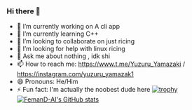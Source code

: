 ### Hi there 👋

- 🔭 I’m currently working on A cli app
- 🌱 I’m currently learning C++
- 👯 I’m looking to collaborate on just ricing 
- 🤔 I’m looking for help with linux ricing
- 💬 Ask me about nothing , idk shi
- 📫 How to reach me: https://www.t.me/Yuzuru_Yamazaki / https://instagram.com/yuzuru_yamazak1
- 😄 Pronouns: He/Him
- ⚡ Fun fact: I'm actually the noobest dude here
 [![trophy](https://github-profile-trophy.vercel.app/?username=Yuzuru-Yamazaki)](https://github.com/Yuzuru-Yamazaki/github-profile-trophy)
[![FemanD-AI's GitHub stats](https://github-readme-stats.vercel.app/api?username=Yuzuru-Yamazaki)](https://github.com/Yuzuru-Yamazaki/github-readme-stats)
